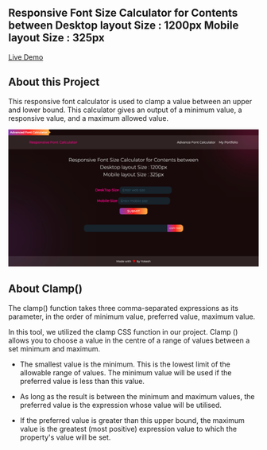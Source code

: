 ## Responsive Font Size Calculator for Contents between Desktop layout Size : 1200px Mobile layout Size : 325px

[Live Demo](https://rawcdn.githack.com/yokesh-ks/ResponsiveFontCalculator/205abc8572ec375a35dfb270f89f6139ea918b06/index.html)



## About this Project

This responsive font calculator is used to clamp a value between an upper and lower bound. This calculator gives an output of a minimum value, a responsive value, and a maximum allowed value.

![Responsive Calculator](screenshot.png)

## About Clamp()

The clamp() function takes three comma-separated expressions as its parameter, in the order of minimum value, preferred value, maximum value.

In this tool, we utilized the clamp CSS function in our project. Clamp () allows you to choose a value in the centre of a range of values between a set minimum and maximum.
 
- The smallest value is the minimum. This is the lowest limit of the allowable range of values. The minimum value will be used if the preferred value is less than this value.

- As long as the result is between the minimum and maximum values, the preferred value is the expression whose value will be utilised.

- If the preferred value is greater than this upper bound, the maximum value is the greatest (most positive) expression value to which the property's value will be set.


